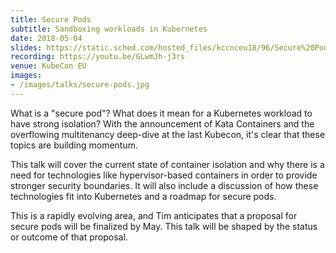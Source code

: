 ```yaml
---
title: Secure Pods
subtitle: Sandboxing workloads in Kubernetes
date: 2018-05-04
slides: https://static.sched.com/hosted_files/kccnceu18/96/Secure%20Pods%20-%20KubeCon%20EU%202018.pdf
recording: https://youtu.be/GLwmJh-j3rs
venue: KubeCon EU
images:
- /images/talks/secure-pods.jpg
---
```


What is a "secure pod"? What does it mean for a Kubernetes workload to have strong isolation? With
the announcement of Kata Containers and the overflowing multitenancy deep-dive at the last Kubecon,
it's clear that these topics are building momentum.

This talk will cover the current state of container isolation and why there is a need for
technologies like hypervisor-based containers in order to provide stronger security boundaries. It
will also include a discussion of how these technologies fit into Kubernetes and a roadmap for
secure pods.

This is a rapidly evolving area, and Tim anticipates that a proposal for secure pods will be
finalized by May. This talk will be shaped by the status or outcome of that proposal.

